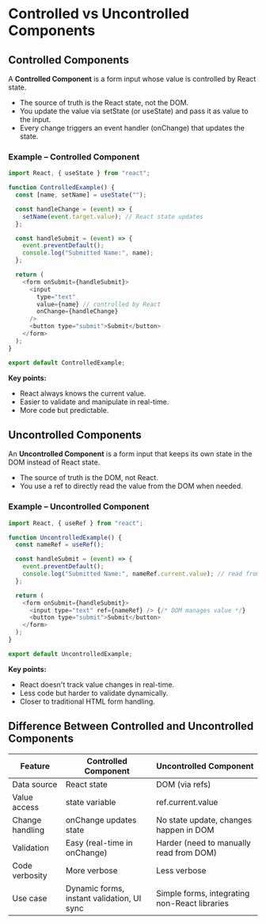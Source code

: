 # Controlled vs Uncontrolled Components

## Controlled Components

A **Controlled Component** is a form input whose value is controlled by React state.

- The source of truth is the React state, not the DOM.
- You update the value via setState (or useState) and pass it as value to the input.
- Every change triggers an event handler (onChange) that updates the state.

### Example – Controlled Component

```javascript
import React, { useState } from "react";

function ControlledExample() {
  const [name, setName] = useState("");

  const handleChange = (event) => {
    setName(event.target.value); // React state updates
  };

  const handleSubmit = (event) => {
    event.preventDefault();
    console.log("Submitted Name:", name);
  };

  return (
    <form onSubmit={handleSubmit}>
      <input 
        type="text" 
        value={name} // controlled by React
        onChange={handleChange} 
      />
      <button type="submit">Submit</button>
    </form>
  );
}

export default ControlledExample;
```

**Key points:**
- React always knows the current value.
- Easier to validate and manipulate in real-time.
- More code but predictable.

## Uncontrolled Components

An **Uncontrolled Component** is a form input that keeps its own state in the DOM instead of React state.

- The source of truth is the DOM, not React.
- You use a ref to directly read the value from the DOM when needed.

### Example – Uncontrolled Component

```javascript
import React, { useRef } from "react";

function UncontrolledExample() { 
  const nameRef = useRef();

  const handleSubmit = (event) => { 
    event.preventDefault(); 
    console.log("Submitted Name:", nameRef.current.value); // read from DOM 
  };

  return ( 
    <form onSubmit={handleSubmit}>
      <input type="text" ref={nameRef} /> {/* DOM manages value */}
      <button type="submit">Submit</button>
    </form>
  );
}

export default UncontrolledExample;
```

**Key points:**
- React doesn't track value changes in real-time.
- Less code but harder to validate dynamically.
- Closer to traditional HTML form handling.

## Difference Between Controlled and Uncontrolled Components

| Feature | Controlled Component | Uncontrolled Component |
|---------|---------------------|------------------------|
| Data source | React state | DOM (via refs) |
| Value access | state variable | ref.current.value |
| Change handling | onChange updates state | No state update, changes happen in DOM |
| Validation | Easy (real-time in onChange) | Harder (need to manually read from DOM) |
| Code verbosity | More verbose | Less verbose |
| Use case | Dynamic forms, instant validation, UI sync | Simple forms, integrating non-React libraries |
